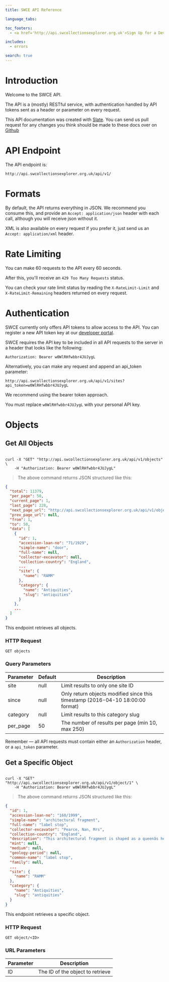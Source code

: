 ```yaml
---
title: SWCE API Reference

language_tabs:

toc_footers:
  - <a href='http://api.swcollectionsexplorer.org.uk'>Sign Up for a Developer Key</a>

includes:
  - errors

search: true
---
```


# Introduction

Welcome to the SWCE API.

The API is a (mostly) RESTful service, with authentication handled by API tokens sent as a header or parameter on every request.

This API documentation was created with [Slate](https://github.com/tripit/slate). You can send us pull request for any changes you think should be made to these docs over on [Github](https://github.com/Thirty8Digital/swce-api-docs)

# API Endpoint

The API endpoint is:

`http://api.swcollectionsexplorer.org.uk/api/v1/`

# Formats

By default, the API returns everything in JSON. We recommend you consume this, and provide an `Accept: application/json` header with each call, although you will receive json without it.

XML is also available on every request if you prefer it, just send us an `Accept: application/xml` header.

# Rate Limiting

You can make 60 requests to the API every 60 seconds.

After this, you'll receive an `429 Too Many Requests` status.

You can check your rate limit status by reading the `X-RateLimit-Limit` and `X-RateLimit-Remaining` headers returned on every request.

# Authentication

SWCE currently only offers API tokens to allow access to the API. You can register a new API token key at our [developer portal](http://api.swcollectionsexplorer.org.uk).

SWCE requires the API key to be included in all API requests to the server in a header that looks like the following:

`Authorization: Bearer w0WlRHfwbbr4JUJygL`

Alternatively, you can make any request and append an api_token parameter:

`http://api.swcollectionsexplorer.org.uk/api/v1/sites?api_token=w0WlRHfwbbr4JUJygL`

We recommend using the bearer token approach.

<aside class="notice">
You must replace <code>w0WlRHfwbbr4JUJygL</code> with your personal API key.
</aside>

# Objects

## Get All Objects

```curl

curl -X "GET" "http://api.swcollectionsexplorer.org.uk/api/v1/objects" \
	-H "Authorization: Bearer w0WlRHfwbbr4JUJygL"
```

> The above command returns JSON structured like this:

```json
{
  "total": 11379,
  "per_page": 50,
  "current_page": 1,
  "last_page": 228,
  "next_page_url": "http://api.swcollectionsexplorer.org.uk/api/v1/objects?page=2",
  "prev_page_url": null,
  "from": 1,
  "to": 50,
  "data": [
    {
      "id": 1,
      "accession-loan-no": "71/1929",
      "simple-name": "door",
      "full-name": null,
      "collector-excavator": null,
      "collection-country": "England",
      ...
      "site": {
        "name": "RAMM"
      },
      "category": {
        "name": "Antiquities",
        "slug": "antiquities"
      }
    },
    ...
  ]
}
```

This endpoint retrieves all objects.

### HTTP Request

`GET objects`

### Query Parameters

Parameter | Default | Description
--------- | ------- | -----------
site | null | Limit results to only one site ID
since | null | Only return objects modified since this timestamp (2016-04-10 18:00:00 format)
category | null | Limit results to this category slug
per_page | 50 | The number of results per page (min 10, max 250)

<aside class="success">
Remember — all API requests must contain either an <code>Authorization</code> header, or a <code>api_token</code> parameter.
</aside>

## Get a Specific Object

```curl

curl -X "GET" "http://api.swcollectionsexplorer.org.uk/api/v1/object/1" \
	-H "Authorization: Bearer w0WlRHfwbbr4JUJygL"
```

> The above command returns JSON structured like this:

```json
{
  "id": 1,
  "accession-loan-no": "160/1999",
  "simple-name": "architectural fragment",
  "full-name": "label stop",
  "collector-excavator": "Pearce, Nan, Mrs",
  "collection-country": "England",
  "description": "This architectural fragment is shaped as a queenâs head with curly hair. It was salvaged from a demolished house in Membury, Devon, where it had been used in a 20th century fireplace. It was probably once part of the local church.",
  "mint": null,
  "medium": null,
  "geology-period": null,
  "common-name": "label stop",
  "family": null,
  ...
  "site": {
    "name": "RAMM"
  },
  "category": {
    "name": "Antiquities",
    "slug": "antiquities"
  }
}
```

This endpoint retrieves a specific object.

### HTTP Request

`GET object/<ID>`

### URL Parameters

Parameter | Description
--------- | -----------
ID | The ID of the object to retrieve

